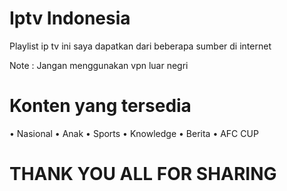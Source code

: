 # Iptv Indonesia
Playlist ip tv ini saya dapatkan dari beberapa sumber di internet

Note : Jangan menggunakan vpn luar negri

# Konten yang tersedia
• Nasional
• Anak
• Sports
• Knowledge
• Berita
• AFC CUP

# THANK YOU ALL FOR SHARING
